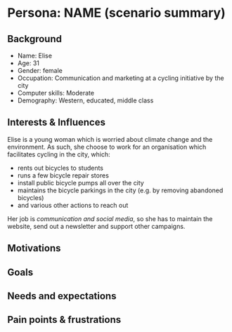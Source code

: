 # Persona: NAME (scenario summary)

## Background

- Name: Elise
- Age: 31
- Gender: female
- Occupation: Communication and marketing at a cycling initiative by the city
- Computer skills: Moderate
- Demography: Western, educated, middle class


## Interests & Influences

Elise is a young woman which is worried about climate change and the environment.
As such, she choose to work for an organisation which facilitates cycling in the city, which:

- rents out bicycles to students
- runs a few bicycle repair stores
- install public bicycle pumps all over the city
- maintains the bicycle parkings in the city (e.g. by removing abandoned bicycles)
- and various other actions to reach out

Her job is _communication and social media_, so she has to maintain the website, send out a newsletter and support other campaigns.

## Motivations

## Goals

## Needs and expectations

## Pain points & frustrations
